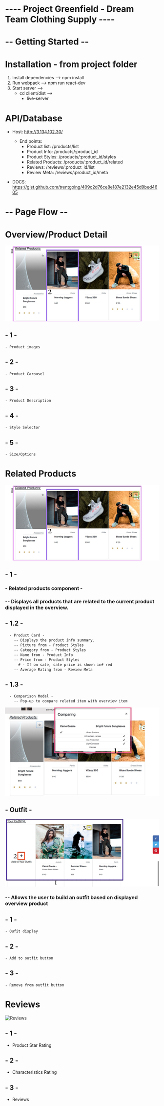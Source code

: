 # ---- Project Greenfield - Dream Team Clothing Supply ---- #

# -- Getting Started -- #

# Installation - from project folder
  1. Install dependencies --> npm install
  2. Run webpack --> npm run react-dev
  3. Start server -->
      - cd client/dist -->
        - live-server

# API/Database
  - Host: http://3.134.102.30/
    - End points:
      - Product list: /products/list
      - Product Info: /products/:product_id
      - Product Styles: /products/:product_id/styles
      - Related Products: /products/:product_id/related
      - Reviews: /reviews/:product_id/list
      - Review Meta: /reviews/:product_id/meta

  - DOCS: https://gist.github.com/trentgoing/409c2d76ce8e187e2132e45d9bed4605

# -- Page Flow -- #

# Overview/Product Detail

![Related Products](./Docs/Related.jpg)

## - 1 -
    - Product images

## - 2 -
    - Product Carousel

## - 3 -
    - Product Description

## - 4 -
    - Style Selector

## - 5 -
    - Size/Options

# Related Products

![Related Products](./Docs/Related.jpg)

## - 1 -
  ### - Related products component -
  ### -- Displays all products that are related to the current product displayed in the overview.


  ## - 1.2 -
      - Product Card -
        -- Displays the product info summary.
        -- Picture from - Product Styles
        -- Category from - Product Styles
        -- Name from - Product Info
        -- Price from - Product Styles
          # - If on sale, sale price is shown in# red
        -- Average Rating from - Review Meta


  ## - 1.3 -
      - Comparison Modal -
        -- Pop-up to compare related item with overview item


![Related Products](./Docs/RelatedModal.jpg)

  ## - Outfit -

![Outfit](./Docs/YourOutfit.jpg)

  ### -- Allows the user to build an outfit based on displayed overview product

  ## - 1 -
    - Oufit display

  ## - 2 -
    - Add to outfit button

  ## - 3 -
    - Remove from outfit button

# Reviews

![Reviews](./Docs/Reviews.jpg)

##  - 1 -
  - Product Star Rating

## - 2 -
  - Characteristics Rating

## - 3 -
  - Reviews

